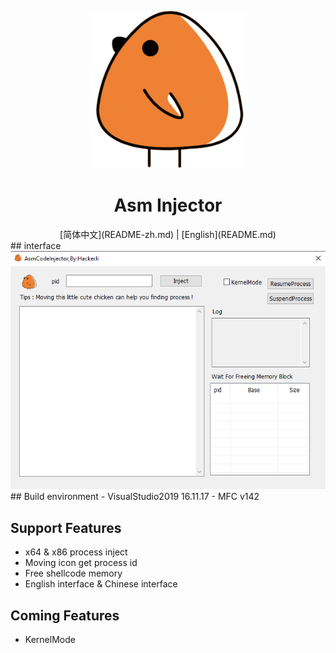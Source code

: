 <div align="center">
<p>
    <img  src="logo.png" width="50%" syt height="50%">
</p>
<h1>Asm Injector</h1>
[简体中文](README-zh.md) | [English](README.md) 
</div>
## interface
     <img  src="img/interface.png">
## Build environment
- VisualStudio2019 16.11.17
- MFC v142

## Support Features
- x64 & x86 process inject
- Moving icon get process id
- Free shellcode memory
- English interface & Chinese interface

## Coming Features
- KernelMode
